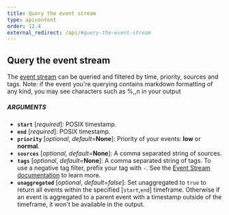 ```yaml
---
title: Query the event stream
type: apicontent
order: 12.4
external_redirect: /api/#query-the-event-stream
---
```


## Query the event stream

The [event stream][1] can be queried and filtered by time, priority, sources and tags.
Note: if the event you're querying contains markdown formatting of any kind, you may see characters such as %,\,n in your output

##### ARGUMENTS
* **`start`** [*required*]:
    POSIX timestamp.
* **`end`** [*required*]:
    POSIX timestamp.
* **`priority`** [*optional*, *default*=**None**]:
    Priority of your events: **low** or **normal**.
* **`sources`** [*optional*, *default*=**None**]:
    A comma separated string of sources.
* **`tags`** [*optional*, *default*=**None**]:
    A comma separated string of tags. To use a negative tag filter, prefix your tag with `-`.
    See the [Event Stream documentation][2] to learn more.
* **`unaggregated`** [*optional*, *default*=*false*]:
    Set unaggregated to `true` to return all events within the specified [`start`,`end`] timeframe. Otherwise if an event is aggregated to a parent event with a timestamp outside of the timeframe, it won't be available in the output.

[1]: /graphing/event_stream
[2]: /graphing/event_stream/#event-query-language
